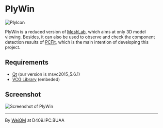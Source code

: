 # PlyWin

![PlyIcon](https://github.com/weiquanmao/PlyWin/blob/master/PlyWin/ply/images/plyviewer.png)

PlyWin is a reduced version of [MeshLab](http://www.meshlab.net/), which aims at only 3D model viewing. Besides, it can also be used to observe and check the component detection results of [PCFit](https://github.com/weiquanmao/PCF), which is the main intention of developing this project.

## Requirements

+ [Qt](https://www.qt.io/) (our version is msvc2015_5.6.1)
+ [VCG Library](http://vcg.isti.cnr.it/vcglib/) (embeded)

## Screenshot

![Screenshot of PlyWin](https://github.com/weiquanmao/PlyWin/blob/master/screenshot.jpg)

---

By [WeiQM](https://weiquanmao.github.io) at D409.IPC.BUAA
